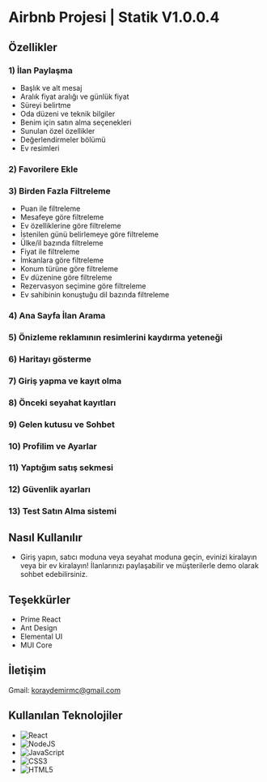 # Airbnb Projesi | Statik V1.0.0.4

## Özellikler

### 1) İlan Paylaşma
- Başlık ve alt mesaj
- Aralık fiyat aralığı ve günlük fiyat
- Süreyi belirtme
- Oda düzeni ve teknik bilgiler
- Benim için satın alma seçenekleri
- Sunulan özel özellikler
- Değerlendirmeler bölümü
- Ev resimleri

### 2) Favorilere Ekle

### 3) Birden Fazla Filtreleme
- Puan ile filtreleme
- Mesafeye göre filtreleme
- Ev özelliklerine göre filtreleme
- İstenilen günü belirlemeye göre filtreleme
- Ülke/il bazında filtreleme
- Fiyat ile filtreleme
- İmkanlara göre filtreleme
- Konum türüne göre filtreleme
- Ev düzenine göre filtreleme
- Rezervasyon seçimine göre filtreleme
- Ev sahibinin konuştuğu dil bazında filtreleme

### 4) Ana Sayfa İlan Arama

### 5) Önizleme reklamının resimlerini kaydırma yeteneği

### 6) Haritayı gösterme

### 7) Giriş yapma ve kayıt olma

### 8) Önceki seyahat kayıtları

### 9) Gelen kutusu ve Sohbet

### 10) Profilim ve Ayarlar

### 11) Yaptığım satış sekmesi

### 12) Güvenlik ayarları

### 13) Test Satın Alma sistemi

## Nasıl Kullanılır
- Giriş yapın, satıcı moduna veya seyahat moduna geçin, evinizi kiralayın veya bir ev kiralayın! İlanlarınızı paylaşabilir ve müşterilerle demo olarak sohbet edebilirsiniz.

## Teşekkürler
- Prime React
- Ant Design
- Elemental UI
- MUI Core

## İletişim
Gmail: koraydemirmc@gmail.com

## Kullanılan Teknolojiler
- ![React](https://img.shields.io/badge/react-%2320232a.svg?style=flat&logo=react&logoColor=%2361DAFB)
- ![NodeJS](https://img.shields.io/badge/node.js-6DA55F?style=flat&logo=node.js&logoColor=white)
- ![JavaScript](https://img.shields.io/badge/javascript-%23323330.svg?style=flat&logo=javascript&logoColor=%23F7DF1E)
- ![CSS3](https://img.shields.io/badge/css3-%231572B6.svg?style=flat&logo=css3&logoColor=white)  
- ![HTML5](https://img.shields.io/badge/html5-%23E34F26.svg?style=flat&logo=html5&logoColor=white)
